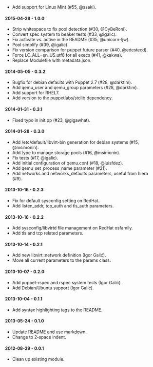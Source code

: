 * Add support for Linux Mint (#55, @ssaki).

#### 2015-04-28 - 1.0.0
* Strip whitespace to fix pool detection (#30, @CyBeRoni).
* Convert spec system to beaker tests (#33, @igalic).
* Fix activate vs. active in the README (#35, @unicorn-ljw).
* Pool simplify (#39, @igalic).
* Fix version comparison for puppet future parser (#40, @edestecd).
* Force LC_ALL=en_US.utf8 for all execs (#41, @kakwa).
* Replace Modulefile with metadata.json.

#### 2014-05-05 - 0.3.2
* Bugfix for debian defaults with Puppet 2.7 (#28, @darktim).
* Add qemu_user and qemu_group parameters (#28, @darktim).
* Add support for RHEL7.
* Add version to the puppetlabs/stdlib dependency.

#### 2014-01-31 - 0.3.1
* Fixed typo in init.pp (#23, @gigawhat).

#### 2014-01-28 - 0.3.0
* Add /etc/default/libvirt-bin generation for debian systems (#15, @msimonin).
* Add type to manage storage pools (#16, @msimonin).
* Fix tests (#17, @igalic).
* Add initial configuration of qemu.conf (#18, @luisfdez).
* Add qemu_set_process_name parameter (#21).
* Add networks and networks_defaults parameters, useful from hiera (#9).

#### 2013-10-16 - 0.2.3
* Fix for default sysconfig setting on RedHat.
* Add listen_addr, tcp_auth and tls_auth parameters.

#### 2013-10-16 - 0.2.2
* Add sysconfig/libvirtd file management on RedHat osfamily.
* Add tls and tcp related parameters.

#### 2013-10-14 - 0.2.1
* Add new libvirt::network definition (Igor Galić).
* Move all current parameters to the params class.

#### 2013-10-07 - 0.2.0
* Add puppet-rspec and rspec system tests (Igor Galić).
* Add Debian/Ubuntu support (Igor Galić).

#### 2013-10-04 - 0.1.1
* Add syntax highlighting tags to the README.

#### 2013-05-24 - 0.1.0
* Update README and use markdown.
* Change to 2-space indent.

#### 2012-08-29 - 0.0.1
* Clean up existing module.


